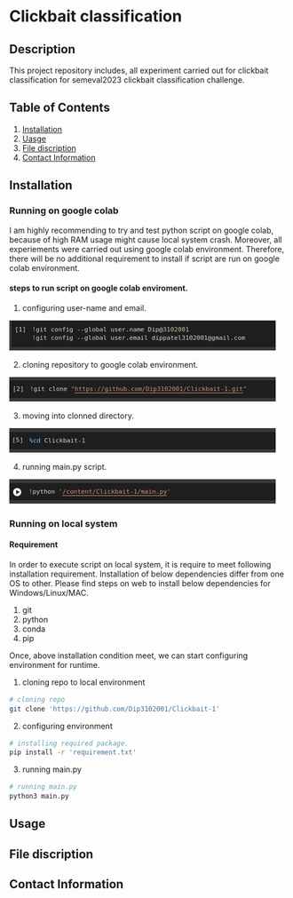 # Clickbait classification

## Description
This project repository includes, all experiment carried out for clickbait classification for semeval2023 clickbait classification challenge. 

## Table of Contents
1. [Installation](#installation)
2. [Uasge](#usage)
4. [File discription](#file-discription)
3. [Contact Information](#contact-information)

## Installation

### Running on google colab
I am highly recommending to try and test python script on google colab, because of high RAM usage might cause local system crash. Moreover, all experiements were carried out using google colab environment. Therefore, there will be no additional requirement to install if script are run on google colab environment. 

#### steps to run script on google colab enviroment.
1. configuring user-name and email.


![configuring user-name and email address](https://github.com/Dip3102001/Clickbait-1/blob/main/SS/config_name_email.png)

2. cloning repository to google colab environment.


![cloning repo to colab](https://github.com/Dip3102001/Clickbait-1/blob/main/SS/cloning.png)

3. moving into clonned directory.


![chdir](https://github.com/Dip3102001/Clickbait-1/blob/main/SS/chdir.png)

4. running main.py script.


![running main.py](https://github.com/Dip3102001/Clickbait-1/blob/main/SS/main.png)
 
### Running on local system

#### Requirement 
In order to execute script on local system, it is require to meet following installation requirement. Installation of below dependencies differ from one OS to other. Please find steps on web to install below dependencies for Windows/Linux/MAC.

1. git
2. python
3. conda
4. pip

Once, above installation condition meet, we can start configuring environment for runtime.

1. cloning repo to local environment
```bash
# cloning repo
git clone 'https://github.com/Dip3102001/Clickbait-1'
```

2. configuring environment
```bash
# installing required package.
pip install -r 'requirement.txt'
```

3. running main.py 
```bash
# running main.py
python3 main.py
```
 
## Usage



## File discription



## Contact Information

